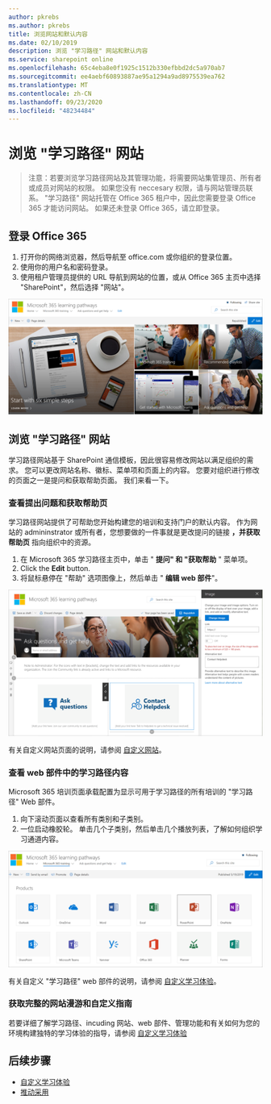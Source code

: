 ```yaml
---
author: pkrebs
ms.author: pkrebs
title: 浏览网站和默认内容
ms.date: 02/10/2019
description: 浏览 "学习路径" 网站和默认内容
ms.service: sharepoint online
ms.openlocfilehash: 65c4eba8e0f1925c1512b330efbbd2dc5a970ab7
ms.sourcegitcommit: ee4aebf60893887ae95a1294a9ad8975539ea762
ms.translationtype: MT
ms.contentlocale: zh-CN
ms.lasthandoff: 09/23/2020
ms.locfileid: "48234484"
---
```

# <a name="explore-the-learning-pathways-site"></a>浏览 "学习路径" 网站

> 注意：若要浏览学习路径网站及其管理功能，将需要网站集管理员、所有者或成员对网站的权限。 如果您没有 neccesary 权限，请与网站管理员联系。 "学习路径" 网站托管在 Office 365 租户中，因此您需要登录 Office 365 才能访问网站。 如果还未登录 Office 365，请立即登录。 

## <a name="sign-in-to-office-365"></a>登录 Office 365 

1.  打开你的网络浏览器，然后导航至 office.com 或你组织的登录位置。 
2.  使用你的用户名和密码登录。
3.  使用租户管理员提供的 URL 导航到网站的位置，或从 Office 365 主页中选择 "SharePoint"，然后选择 "网站"。 

![cg-introducing.png](media/cg-introducing.png)

## <a name="explore-the-learning-pathways-site"></a>浏览 "学习路径" 网站

学习路径网站基于 SharePoint 通信模板，因此很容易修改网站以满足组织的需求。 您可以更改网站名称、徽标、菜单项和页面上的内容。 您要对组织进行修改的页面之一是提问和获取帮助页面。 我们来看一下。

### <a name="view-the-ask-questions-and-get-help-page"></a>查看提出问题和获取帮助页

学习路径网站提供了可帮助您开始构建您的培训和支持门户的默认内容。 作为网站的 admininstrator 或所有者，您想要做的一件事就是更改提问的链接 **，并获取帮助页** 指向组织中的资源。 

1.  在 Microsoft 365 学习路径主页中，单击 " **提问" 和 "获取帮助** " 菜单项。
2.  Click the **Edit** button.
3.  将鼠标悬停在 "帮助" 选项图像上，然后单击 " **编辑 web 部件**"。

![cg-edithelp.png](media/cg-edithelp.png)

有关自定义网站页面的说明，请参阅 [自定义网站](custom_edithelp.md)。

### <a name="view-the-learning-pathways-content-in-the-web-part"></a>查看 web 部件中的学习路径内容
Microsoft 365 培训页面承载配置为显示可用于学习路径的所有培训的 "学习路径" Web 部件。 

1. 向下滚动页面以查看所有类别和子类别。
2. 一位启动橡胶轮。 单击几个子类别，然后单击几个播放列表，了解如何组织学习通道内容。 

![cg-gotoall.png](media/cg-gotoall.png)

有关自定义 "学习路径" web 部件的说明，请参阅 [自定义学习体验](custom_overview.md)。

### <a name="get-a-complete-site-tour-and-customization-guidance"></a>获取完整的网站漫游和自定义指南
若要详细了解学习路径、incuding 网站、web 部件、管理功能和有关如何为您的环境构建独特的学习体验的指导，请参阅 [自定义学习体验](custom_overview.md)

## <a name="next-steps"></a>后续步骤
- [自定义学习体验](custom_overview.md)
- [推动采用](driveadoption.md) 
